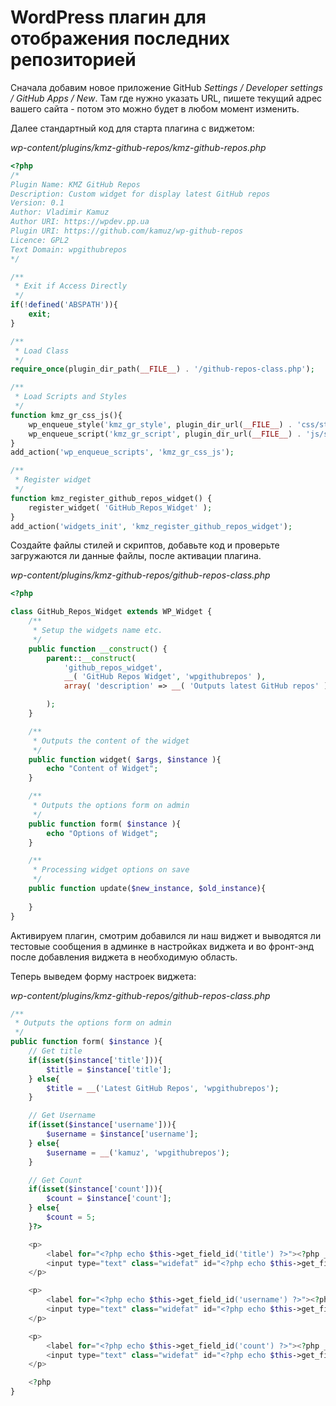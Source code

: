 # WordPress плагин для отображения последних репозиторией

Сначала добавим новое приложение GitHub *Settings / Developer settings / GitHub Apps / New*. Там где нужно указать URL, пишете текущий адрес вашего сайта - потом это можно будет в любом момент изменить.

Далее стандартный код для старта плагина с виджетом:

*wp-content/plugins/kmz-github-repos/kmz-github-repos.php*

```php
<?php
/*
Plugin Name: KMZ GitHub Repos
Description: Custom widget for display latest GitHub repos
Version: 0.1
Author: Vladimir Kamuz
Author URI: https://wpdev.pp.ua
Plugin URI: https://github.com/kamuz/wp-github-repos
Licence: GPL2
Text Domain: wpgithubrepos
*/

/**
 * Exit if Access Directly
 */
if(!defined('ABSPATH')){
    exit;
}

/**
 * Load Class
 */
require_once(plugin_dir_path(__FILE__) . '/github-repos-class.php');

/**
 * Load Scripts and Styles
 */
function kmz_gr_css_js(){
    wp_enqueue_style('kmz_gr_style', plugin_dir_url(__FILE__) . 'css/style.css');
    wp_enqueue_script('kmz_gr_script', plugin_dir_url(__FILE__) . 'js/script.js', array('jquery'), '0.0.1', true);
}
add_action('wp_enqueue_scripts', 'kmz_gr_css_js');

/**
 * Register widget
 */
function kmz_register_github_repos_widget() {
    register_widget( 'GitHub_Repos_Widget' );
}
add_action('widgets_init', 'kmz_register_github_repos_widget');
```

Создайте файлы стилей и скриптов, добавьте код и проверьте загружаются ли данные файлы, после активации плагина.

*wp-content/plugins/kmz-github-repos/github-repos-class.php*

```php
<?php

class GitHub_Repos_Widget extends WP_Widget {
    /**
     * Setup the widgets name etc.
     */
    public function __construct() {
        parent::__construct(
            'github_repos_widget',
            __( 'GitHub Repos Widget', 'wpgithubrepos' ),
            array( 'description' => __( 'Outputs latest GitHub repos' ) )

        );
    }

    /**
     * Outputs the content of the widget
     */
    public function widget( $args, $instance ){
        echo "Content of Widget";
    }

    /**
     * Outputs the options form on admin
     */
    public function form( $instance ){
        echo "Options of Widget";
    }

    /**
     * Processing widget options on save
     */
    public function update($new_instance, $old_instance){
        
    }
}
```

Активируем плагин, смотрим добавился ли наш виджет и выводятся ли тестовые сообщения в админке в настройках виджета и во фронт-энд после добавления виджета в необходимую область.

Теперь выведем форму настроек виджета:

*wp-content/plugins/kmz-github-repos/github-repos-class.php*

```php
/**
 * Outputs the options form on admin
 */
public function form( $instance ){
    // Get title
    if(isset($instance['title'])){
        $title = $instance['title'];
    } else{
        $title = __('Latest GitHub Repos', 'wpgithubrepos');
    }

    // Get Username
    if(isset($instance['username'])){
        $username = $instance['username'];
    } else{
        $username = __('kamuz', 'wpgithubrepos');
    }

    // Get Count
    if(isset($instance['count'])){
        $count = $instance['count'];
    } else{
        $count = 5;
    }?>

    <p>
        <label for="<?php echo $this->get_field_id('title') ?>"><?php _e('Title', 'wpgithubrepos') ?></label>
        <input type="text" class="widefat" id="<?php echo $this->get_field_id('title') ?>" name="<?php echo $this->get_field_name('title') ?>" value="<?php echo esc_html($title) ?>">
    </p>

    <p>
        <label for="<?php echo $this->get_field_id('username') ?>"><?php _e('Username', 'wpgithubrepos') ?></label>
        <input type="text" class="widefat" id="<?php echo $this->get_field_id('username') ?>" name="<?php echo $this->get_field_name('username') ?>" value="<?php echo esc_html($username) ?>">
    </p>

    <p>
        <label for="<?php echo $this->get_field_id('count') ?>"><?php _e('Count', 'wpgithubrepos') ?></label>
        <input type="text" class="widefat" id="<?php echo $this->get_field_id('count') ?>" name="<?php echo $this->get_field_name('count') ?>" value="<?php echo esc_html($count) ?>">
    </p>

    <?php
}
```